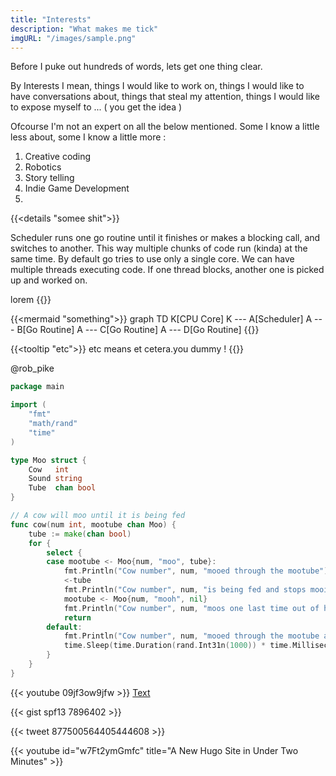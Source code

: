 ```yaml
---
title: "Interests"
description: "What makes me tick"
imgURL: "/images/sample.png"
---
```


Before I puke out hundreds of words, lets get one thing clear.

By Interests I mean, things I would like to work on, things I would like to have conversations about, things that steal my attention, things I would like to expose myself to ... ( you get the idea ) 

Ofcourse I'm not an expert on all the below mentioned. Some I know a little less about, some I know a little more :

1. Creative coding
2. Robotics
3. Story telling
4. Indie Game Development
5. 


{{<details "somee shit">}}

Scheduler runs one go routine until it finishes or makes a blocking call, and switches to another. This way multiple chunks of code run (kinda) at the same time. By default go tries to use only a single core.
We can have multiple threads executing code. If one thread blocks, another one is picked up and worked on.


lorem
{{</details>}}

{{<mermaid "something">}}
    graph TD
    K[CPU Core]
    K --- A[Scheduler]
    A --- B[Go Routine]
    A --- C[Go Routine]
    A --- D[Go Routine]
{{</mermaid>}}

{{<tooltip "etc">}}
    etc means et cetera.you dummy !
{{</tooltip>}}

@rob_pike

```go {hl_lines=[8,"16-17"]}
package main

import (
    "fmt"
    "math/rand"
    "time"
)

type Moo struct {
    Cow   int
    Sound string
    Tube  chan bool
}

// A cow will moo until it is being fed
func cow(num int, mootube chan Moo) {
    tube := make(chan bool)
    for {
        select {
        case mootube <- Moo{num, "moo", tube}:
            fmt.Println("Cow number", num, "mooed through the mootube")
            <-tube
            fmt.Println("Cow number", num, "is being fed and stops mooing")
            mootube <- Moo{num, "mooh", nil}
            fmt.Println("Cow number", num, "moos one last time out of happyness")
            return
        default:
            fmt.Println("Cow number", num, "mooed through the mootube and was ignored")
            time.Sleep(time.Duration(rand.Int31n(1000)) * time.Millisecond)
        }
    }
}
```
{{< youtube 09jf3ow9jfw >}}
[Text](https://www.gohugo.io "Title")

{{< gist spf13 7896402 >}}

{{< tweet 877500564405444608 >}}

{{< youtube id="w7Ft2ymGmfc" title="A New Hugo Site in Under Two Minutes" >}}   